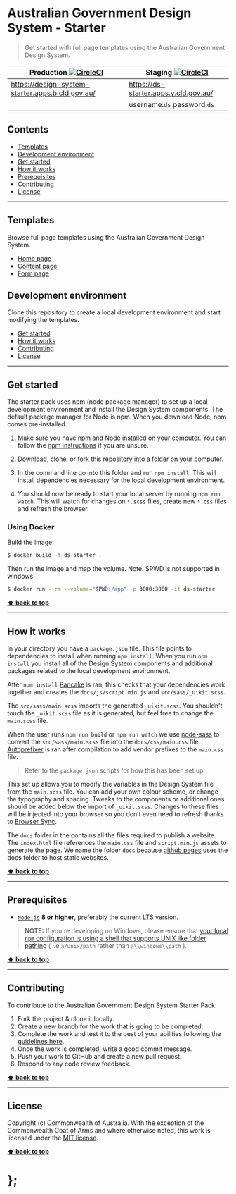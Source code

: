 Australian Government Design System - Starter
==========================

> Get started with full page templates using the Australian Government Design System.

| Production [![CircleCI](https://circleci.com/gh/govau/design-system-starter/tree/master.svg?style=svg)](https://circleci.com/gh/govau/design-system-starter/tree/master)          | Staging [![CircleCI](https://circleci.com/gh/govau/design-system-starter/tree/develop.svg?style=svg)](https://circleci.com/gh/govau/design-system-starter/tree/develop)                     |
|-----------------------------|--------------------------------|
| https://design-system-starter.apps.b.cld.gov.au/ | https://ds-starter.apps.y.cld.gov.au/ |
|  | username:`ds`   password:`ds` |

## Contents


* [Templates](#templates)
* [Development environment](#development-environment)
* [Get started](#get-started)
* [How it works](#how-it-works)
* [Prerequisites](#prerequisites)
* [Contributing](#contributing)
* [License](#license)


----------------------------------------------------------------------------------------------------------------------------------------------------------------


## Templates


Browse full page templates using the Australian Government Design System.

- [Home page](https://design-system-starter.apps.b.cld.gov.au/)
- [Content page](https://design-system-starter.apps.b.cld.gov.au/content/)
- [Form page](https://design-system-starter.apps.b.cld.gov.au/form/)


## Development environment

Clone this repository to create a local development environment and start modifying the templates.

* [Get started](#get-started)
* [How it works](#how-it-works)
* [Contributing](#contributing)
* [License](#license)


----------------------------------------------------------------------------------------------------------------------------------------------------------------


## Get started

The starter pack uses npm (node package manager) to set up a local development environment and install the Design System components. The default package manager for Node is npm. When you download Node, npm comes pre-installed.

1. Make sure you have npm and Node installed on your computer. You can follow the [npm instructions](https://www.npmjs.com/get-npm) if you are unsure.

1. Download, clone, or fork this repository into a folder on your computer.

1. In the command line go into this folder and run `npm install`. This will install dependencies necessary for the local development environment.

1. You should now be ready to start your local server by running `npm run watch`. This will watch for changes on `*.scss` files, create new `*.css` files and refresh the browser.


### Using Docker

Build the image:

```bash
$ docker build -t ds-starter .
```

Then run the image and map the volume. Note: $PWD is not supported in windows.

```bash
$ docker run --rm --volume="$PWD:/app" -p 3000:3000 -it ds-starter
```

**[⬆ back to top](#contents)**


----------------------------------------------------------------------------------------------------------------------------------------------------------------


## How it works

In your directory you have a `package.json` file. This file points to dependencies to install when running `npm install`. When you run `npm install` you install all of the Design System components and additional packages related to the local development environment.

After `npm install` [Pancake](https://github.com/govau/pancake) is ran, this checks that your dependencies work together and creates the `docs/js/script.min.js` and `src/sass/_uikit.scss`.

The `src/sass/main.scss` imports the generated `_uikit.scss`. You shouldn't touch the `_uikit.scss` file as it is generated, but feel free to change the `main.scss` file. 

When the user runs `npm run build` or `npm run watch` we use [node-sass]("https://www.npmjs.com/package/node-sass?activeTab=versions") to convert the `src/sass/main.scss` file into the `docs/css/main.css` file. [Autoprefixer]("https://www.npmjs.com/package/autoprefixer") is ran after compilation to add vendor prefixes to the `main.css` file.

> Refer to the `package.json` scripts for how this has been set up

This set up allows you to modify the variables in the Design System file from the `main.scss` file. You can add your own colour scheme, or change the typography and spacing. Tweaks to the components or additional ones should be added below the import of `_uikit.scss`. Changes to these files will be injected into your browser so you don’t even need to refresh thanks to [Browser Sync](https://www.browsersync.io/).

The `docs` folder in the contains all the files required to publish a website. The `index.html` file references the `main.css` file and `script.min.js` assets to generate the page. We name the folder `docs` because [github pages](https://pages.github.com/) uses the docs folder to host static websites. 


**[⬆ back to top](#contents)**


----------------------------------------------------------------------------------------------------------------------------------------------------------------

## Prerequisites
- [`Node.js`](https://nodejs.org) **8 or higher**, preferably the current LTS version.

> **NOTE:** If you're developing on Windows, please ensure that [your local `npm` configuration is using a shell that supports UNIX like folder pathing](https://stackoverflow.com/questions/23243353/how-to-set-shell-for-npm-run-scripts-in-windows) ( i.e `a/unix/path`  rather than `a\\windows\\path` ).

**[⬆ back to top](#contents)**


----------------------------------------------------------------------------------------------------------------------------------------------------------------


## Contributing

To contribute to the Australian Government Design System Starter Pack:
1. Fork the project & clone it locally.
1. Create a new branch for the work that is going to be completed.
1. Complete the work and test it to the best of your abilities following the [guidelines here](https://github.com/govau/uikit#checklist-and-browser-support).
1. Once the work is completed, write a good commit message.
1. Push your work to GitHub and create a new pull request.
1. Respond to any code review feedback.


**[⬆ back to top](#contents)**


----------------------------------------------------------------------------------------------------------------------------------------------------------------


## License

Copyright (c) Commonwealth of Australia. With the exception of the Commonwealth Coat of Arms and where otherwise noted, this work is licensed under the [MIT license](https://raw.githubusercontent.com/govau/design-system-starter/master/LICENSE).


**[⬆ back to top](#contents)**

# };

